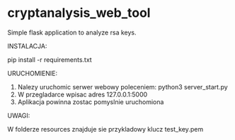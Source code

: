 # cryptanalysis_web_tool
Simple flask application to analyze rsa keys.

INSTALACJA:

pip install -r requirements.txt


URUCHOMIENIE:

1. Nalezy uruchomic serwer webowy poleceniem: python3 server_start.py
2. W przegladarce wpisac adres 127.0.0.1:5000
3. Aplikacja powinna zostac pomyslnie uruchomiona


UWAGI:

W folderze resources znajduje sie przykladowy klucz test_key.pem
